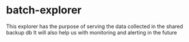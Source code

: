 # batch-explorer
This explorer has the purpose of serving the data collected in the shared backup db
It will also help us with monitoring and alerting in the future